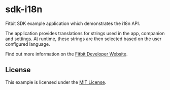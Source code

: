 # sdk-i18n

Fitbit SDK example application which demonstrates the i18n API.

The application provides translations for strings used in the app, companion and settings. At runtime, these strings are then selected based on the user configured language.

Find out more information on the
[Fitbit Developer Website](https://dev.fitbit.com).

## License

This example is licensed under the [MIT License](./LICENSE).
